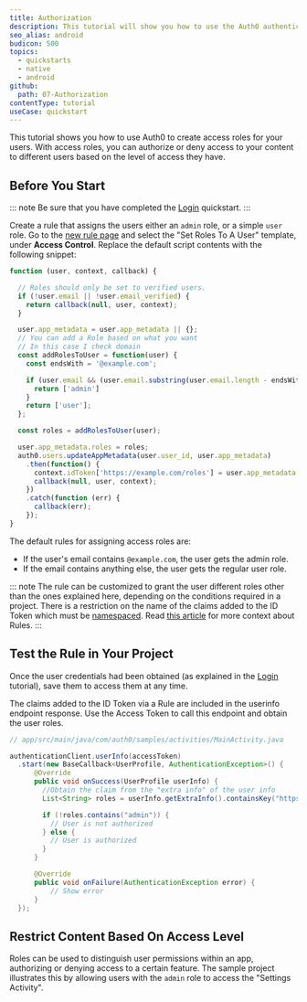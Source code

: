 ```yaml
---
title: Authorization
description: This tutorial will show you how to use the Auth0 authentication API in your Android project to create a custom login screen.
seo_alias: android
budicon: 500
topics:
  - quickstarts
  - native
  - android
github:
  path: 07-Authorization
contentType: tutorial
useCase: quickstart
---
```


This tutorial shows you how to use Auth0 to create access roles for your users. With access roles, you can authorize or deny access to your content to different users based on the level of access they have.

## Before You Start

::: note
Be sure that you have completed the [Login](/quickstart/native/android/00-login) quickstart.
:::

Create a rule that assigns the users either an `admin` role, or a simple `user` role. Go to the [new rule page](${manage_url}/#/rules/new) and select the "Set Roles To A User" template, under **Access Control**. Replace the default script contents with the following snippet:

```js
function (user, context, callback) {

  // Roles should only be set to verified users.
  if (!user.email || !user.email_verified) {
    return callback(null, user, context);
  }

  user.app_metadata = user.app_metadata || {};
  // You can add a Role based on what you want
  // In this case I check domain
  const addRolesToUser = function(user) {
    const endsWith = '@example.com';

    if (user.email && (user.email.substring(user.email.length - endsWith.length, user.email.length) === endsWith)) {
      return ['admin']
    }
    return ['user'];
  };

  const roles = addRolesToUser(user);

  user.app_metadata.roles = roles;
  auth0.users.updateAppMetadata(user.user_id, user.app_metadata)
    .then(function() {
      context.idToken['https://example.com/roles'] = user.app_metadata.roles;
      callback(null, user, context);
    })
    .catch(function (err) {
      callback(err);
    });
}
```

The default rules for assigning access roles are:
* If the user's email contains `@example.com`, the user gets the admin role.
* If the email contains anything else, the user gets the regular user role.

::: note
The rule can be customized to grant the user different roles other than the ones explained here, depending on the conditions required in a project. There is a restriction on the name of the claims added to the ID Token which must be [namespaced](/tokens/concepts/claims-namespacing). Read [this article](/rules/current#hello-world) for more context about Rules.
:::


## Test the Rule in Your Project

Once the user credentials had been obtained (as explained in the [Login](/quickstart/native/android/00-login) tutorial), save them to access them at any time.

The claims added to the ID Token via a Rule are included in the userinfo endpoint response. Use the Access Token to call this endpoint and obtain the user roles.

```java
// app/src/main/java/com/auth0/samples/activities/MainActivity.java

authenticationClient.userInfo(accessToken)
  .start(new BaseCallback<UserProfile, AuthenticationException>() {
      @Override
      public void onSuccess(UserProfile userInfo) {
        //Obtain the claim from the "extra info" of the user info
        List<String> roles = userInfo.getExtraInfo().containsKey("https://access.control/roles") ? (List<String>) userInfo.getExtraInfo().get("https://access.control/roles") : Collections.<String>emptyList();

        if (!roles.contains("admin")) {
          // User is not authorized
        } else {
          // User is authorized  
        }
      }

      @Override
      public void onFailure(AuthenticationException error) {
          // Show error
      }
  });
```

## Restrict Content Based On Access Level

Roles can be used to distinguish user permissions within an app, authorizing or denying access to a certain feature. The sample project illustrates this by allowing users with the `admin` role to access the "Settings Activity".
